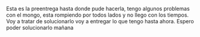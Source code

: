 
Esta es la preentrega hasta donde pude hacerla, tengo algunos problemas con el mongo, esta rompiendo por todos lados y no llego con los tiempos. Voy a tratar de solucionarlo voy a entregar lo que tengo hasta ahora. Espero poder solucionarlo mañana

